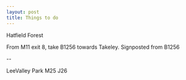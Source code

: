 ```yaml
---
layout: post 
title: Things to do
---
```


Hatfield Forest

From M11 exit 8, take B1256 towards Takeley. Signposted from B1256

\--

LeeValley Park M25 J26
